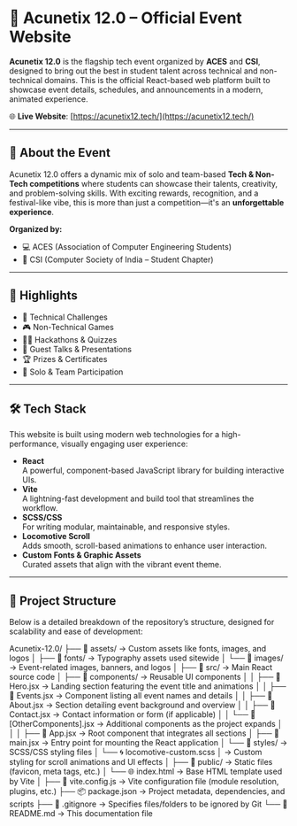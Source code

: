 # 🔐 Acunetix 12.0 – Official Event Website

**Acunetix 12.0** is the flagship tech event organized by **ACES** and **CSI**, designed to bring out the best in student talent across technical and non-technical domains. This is the official React-based web platform built to showcase event details, schedules, and announcements in a modern, animated experience.

🌐 **Live Website**: [https://acunetix12.tech/](https://acunetix12.tech/)

---

## 🎯 About the Event

Acunetix 12.0 offers a dynamic mix of solo and team-based **Tech & Non-Tech competitions** where students can showcase their talents, creativity, and problem-solving skills. With exciting rewards, recognition, and a festival-like vibe, this is more than just a competition—it's an **unforgettable experience**.

**Organized by:**  
- 💻 ACES (Association of Computer Engineering Students)  
- 🧠 CSI (Computer Society of India – Student Chapter)

---

## 🌟 Highlights

- 🧠 Technical Challenges  
- 🎮 Non-Technical Games  
- 👨‍💻 Hackathons & Quizzes  
- 🎤 Guest Talks & Presentations  
- 🏆 Prizes & Certificates  
- 👥 Solo & Team Participation

---

## 🛠 Tech Stack

This website is built using modern web technologies for a high-performance, visually engaging user experience:

- **React**  
  A powerful, component-based JavaScript library for building interactive UIs.
- **Vite**  
  A lightning-fast development and build tool that streamlines the workflow.
- **SCSS/CSS**  
  For writing modular, maintainable, and responsive styles.
- **Locomotive Scroll**  
  Adds smooth, scroll-based animations to enhance user interaction.
- **Custom Fonts & Graphic Assets**  
  Curated assets that align with the vibrant event theme.

---

## 📁 Project Structure

Below is a detailed breakdown of the repository’s structure, designed for scalability and ease of development:

Acunetix-12.0/ ├── 📂 assets/ → Custom assets like fonts, images, and logos │ ├── 📂 fonts/ → Typography assets used sitewide │ └── 📂 images/ → Event-related images, banners, and logos │ ├── 📂 src/ → Main React source code │ ├── 📂 components/ → Reusable UI components │ │ ├── 🧩 Hero.jsx → Landing section featuring the event title and animations │ │ ├── 🧩 Events.jsx → Component listing all event names and details │ │ ├── 🧩 About.jsx → Section detailing event background and overview │ │ ├── 🧩 Contact.jsx → Contact information or form (if applicable) │ │ └── 🧩 [OtherComponents].jsx → Additional components as the project expands │ │ │ ├── 🧠 App.jsx → Root component that integrates all sections │ ├── 🚀 main.jsx → Entry point for mounting the React application │ └── 🎨 styles/ → SCSS/CSS styling files │ └── 🌀 locomotive-custom.scss
│ → Custom styling for scroll animations and UI effects │ ├── 📂 public/ → Static files (favicon, meta tags, etc.) │ └── 🌐 index.html → Base HTML template used by Vite │ ├── 📜 vite.config.js → Vite configuration file (module resolution, plugins, etc.) ├── 📦 package.json → Project metadata, dependencies, and scripts ├── 📄 .gitignore → Specifies files/folders to be ignored by Git └── 📝 README.md → This documentation file
